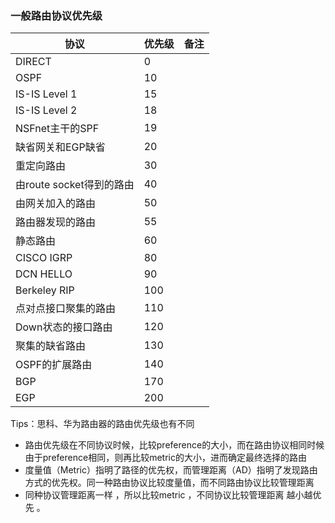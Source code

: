 
### 一般路由协议优先级

|协议|优先级|备注|
|---|---|---|
|DIRECT|0||
|OSPF|10||
|IS-IS Level 1|15||
|IS-IS Level 2|18||
|NSFnet主干的SPF|19||
|缺省网关和EGP缺省|20||
|重定向路由|30||
|由route socket得到的路由|40||
|由网关加入的路由|50||
|路由器发现的路由|55||
|静态路由|60||
|CISCO IGRP|80||
|DCN HELLO|90||
|Berkeley RIP|100||
|点对点接口聚集的路由|110||
|Down状态的接口路由|120||
|聚集的缺省路由|130||
|OSPF的扩展路由|140||
|BGP|170||
|EGP|200||

Tips：思科、华为路由器的路由优先级也有不同

- 路由优先级在不同协议时候，比较preference的大小，而在路由协议相同时候由于preference相同，则再比较metric的大小，进而确定最终选择的路由
- 度量值（Metric）指明了路径的优先权，而管理距离（AD）指明了发现路由方式的优先权。同一种路由协议比较度量值，而不同路由协议比较管理距离
- 同种协议管理距离一样 ，所以比较metric ，不同协议比较管理距离 越小越优先 。
